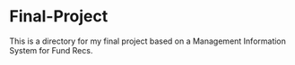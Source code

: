 # Final-Project
This is a directory for my final project based on a Management Information System for Fund Recs.
